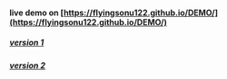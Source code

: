 ####  live demo on [https://flyingsonu122.github.io/DEMO/](https://flyingsonu122.github.io/DEMO/)


##### [version 1 ](https://flyingsonu122.github.io/DEMO/version%201/index.html)

##### [version 2 ](#)